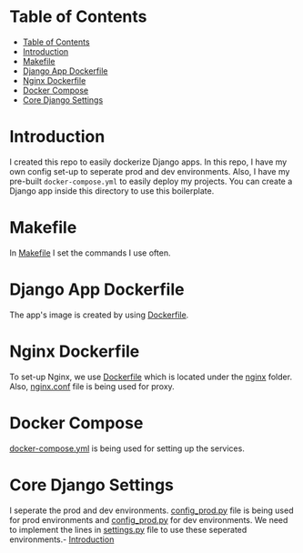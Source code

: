 # Table of Contents
- [Table of Contents](#table-of-contents)
- [Introduction](#introduction)
- [Makefile](#makefile)
- [Django App Dockerfile](#django-app-dockerfile)
- [Nginx Dockerfile](#nginx-dockerfile)
- [Docker Compose](#docker-compose)
- [Core Django Settings](#core-django-settings)

# Introduction

I created this repo to easily dockerize Django apps. In this repo, I have my own config set-up to seperate prod and dev environments. Also, I have my pre-built `docker-compose.yml` to easily deploy my projects. You can create a Django app inside this directory to use this boilerplate.

# Makefile

In [Makefile](./Makefile) I set the commands I use often.

# Django App Dockerfile

The app's image is created by using [Dockerfile](./Dockerfile).

# Nginx Dockerfile

To set-up Nginx, we use [Dockerfile](./nginx/Dockerfile) which is located under the [nginx](./nginx/) folder. Also, [nginx.conf](./nginx/nginx.conf) file is being used for proxy.


# Docker Compose

[docker-compose.yml](.docker-compose.yml) is being used for setting up the services.

# Core Django Settings

I seperate the prod and dev environments. [config_prod.py](./settings/config_prod.py) file is being used for prod environments and [config_prod.py](./settings/config_dev.py) for dev environments. We need to implement the lines in [settings.py](./settings/settings.py) file to use these seperated environments.- [Introduction](#introduction)
